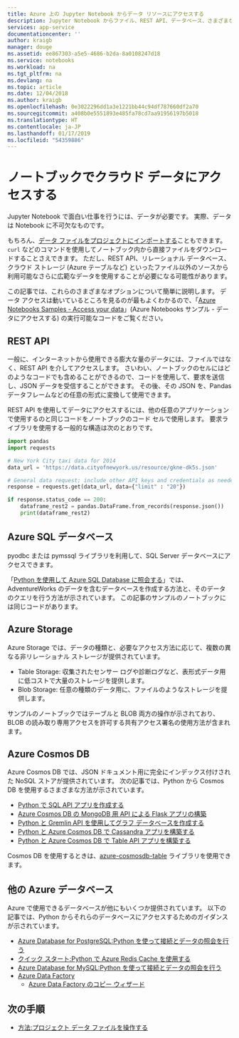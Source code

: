 ```yaml
---
title: Azure 上の Jupyter Notebook からデータ リソースにアクセスする
description: Jupyter Notebook からファイル、REST API、データベース、さまざまな Azure Storage リソースにアクセスする方法です。
services: app-service
documentationcenter: ''
author: kraigb
manager: douge
ms.assetid: ee867303-a5e5-4686-b2da-8a0108247d18
ms.service: notebooks
ms.workload: na
ms.tgt_pltfrm: na
ms.devlang: na
ms.topic: article
ms.date: 12/04/2018
ms.author: kraigb
ms.openlocfilehash: 0e3022296dd1a3e1221bb44c94df787660df2a70
ms.sourcegitcommit: a408b0e5551893e485fa78cd7aa91956197b5018
ms.translationtype: HT
ms.contentlocale: ja-JP
ms.lasthandoff: 01/17/2019
ms.locfileid: "54359886"
---
```

# <a name="access-cloud-data-in-a-notebook"></a>ノートブックでクラウド データにアクセスする

Jupyter Notebook で面白い仕事を行うには、データが必要です。 実際、データは Notebook に不可欠なものです。

もちろん、[データ ファイルをプロジェクトにインポートする](work-with-project-data-files.md)こともできます。`curl` などのコマンドを使用してノートブック内から直接ファイルをダウンロードすることさえできます。 ただし、REST API、リレーショナル データベース、クラウド ストレージ (Azure テーブルなど) といったファイル以外のソースから利用可能なさらに広範なデータを使用することが必要になる可能性があります。

この記事では、これらのさまざまなオプションについて簡単に説明します。 データ アクセスは動いているところを見るのが最もよくわかるので、「[Azure Notebooks Samples - Access your data](https://github.com/Microsoft/AzureNotebooks/blob/master/Samples/Access%20your%20data%20in%20Azure%20Notebooks.ipynb)」(Azure Notebooks サンプル - データにアクセスする) の実行可能なコードをご覧ください。

## <a name="rest-apis"></a>REST API

一般に、インターネットから使用できる膨大な量のデータには、ファイルではなく、REST API を介してアクセスします。 さいわい、ノートブックのセルにはどのようなコードでも含めることができるので、コードを使用して、要求を送信し、JSON データを受信することができます。 その後、その JSON を、Pandas データフレームなどの任意の形式に変換して使用できます。

REST API を使用してデータにアクセスするには、他の任意のアプリケーションで使用するのと同じコードをノートブックのコード セルで使用します。 要求ライブラリを使用する一般的な構造は次のとおりです。

```python
import pandas
import requests

# New York City taxi data for 2014
data_url = 'https://data.cityofnewyork.us/resource/gkne-dk5s.json'

# General data request; include other API keys and credentials as needed in the data argument
response = requests.get(data_url, data={"limit" : "20"})

if response.status_code == 200:
    dataframe_rest2 = pandas.DataFrame.from_records(response.json())
    print(dataframe_rest2)
```

## <a name="azure-sql-databases"></a>Azure SQL データベース

pyodbc または pymssql ライブラリを利用して、SQL Server データベースにアクセスできます。

「[Python を使用して Azure SQL Database に照会する](https://docs.microsoft.com/azure/sql-database/sql-database-connect-query-python)」では、AdventureWorks のデータを含むデータベースを作成する方法と、そのデータのクエリを行う方法が示されています。 この記事のサンプルのノートブックには同じコードがあります。

## <a name="azure-storage"></a>Azure Storage

Azure Storage では、データの種類と、必要なアクセス方法に応じて、複数の異なる非リレーショナル ストレージが提供されています。

- Table Storage: 収集されたセンサー ログや診断ログなど、表形式データ用に低コストで大量のストレージを提供します。
- Blob Storage: 任意の種類のデータ用に、ファイルのようなストレージを提供します。

サンプルのノートブックではテーブルと BLOB 両方の操作が示されており、BLOB の読み取り専用アクセスを許可する共有アクセス署名の使用方法が含まれます。

## <a name="azure-cosmos-db"></a>Azure Cosmos DB

Azure Cosmos DB では、JSON ドキュメント用に完全にインデックス付けされた NoSQL ストアが提供されています。 次の記事では、Python から Cosmos DB を使用するさまざまな方法が示されています。

- [Python で SQL API アプリを作成する](https://docs.microsoft.com/azure/cosmos-db/create-sql-api-python)
- [Azure Cosmos DB の MongoDB 用 API による Flask アプリの構築](https://docs.microsoft.com/azure/cosmos-db/create-mongodb-flask)
- [Python と Gremlin API を使用してグラフ データベースを作成する](https://docs.microsoft.com/azure/cosmos-db/create-graph-python)
- [Python と Azure Cosmos DB で Cassandra アプリを構築する](https://docs.microsoft.com/azure/cosmos-db/create-cassandra-python)
- [Python と Azure Cosmos DB で Table API アプリを構築する](https://docs.microsoft.com/azure/cosmos-db/create-table-python)

Cosmos DB を使用するときは、[azure-cosmosdb-table](https://pypi.org/project/azure-cosmosdb-table/) ライブラリを使用できます。

## <a name="other-azure-databases"></a>他の Azure データベース

Azure で使用できるデータベースが他にもいくつか提供されています。 以下の記事では、Python からそれらのデータベースにアクセスするためのガイダンスが示されています。

- [Azure Database for PostgreSQL:Python を使って接続とデータの照会を行う](https://docs.microsoft.com/azure/postgresql/connect-python)
- [クイック スタート:Python で Azure Redis Cache を使用する](https://docs.microsoft.com/azure/redis-cache/cache-python-get-started)
- [Azure Database for MySQL:Python を使って接続とデータの照会を行う](https://docs.microsoft.com/azure/mysql/connect-python)
- [Azure Data Factory](https://azure.microsoft.com/services/data-factory/)
  - [Azure Data Factory のコピー ウィザード](https://azure.microsoft.com/updates/code-free-copy-wizard-for-azure-data-factory/)

## <a name="next-steps"></a>次の手順

- [方法:プロジェクト データ ファイルを操作する](work-with-project-data-files.md)
